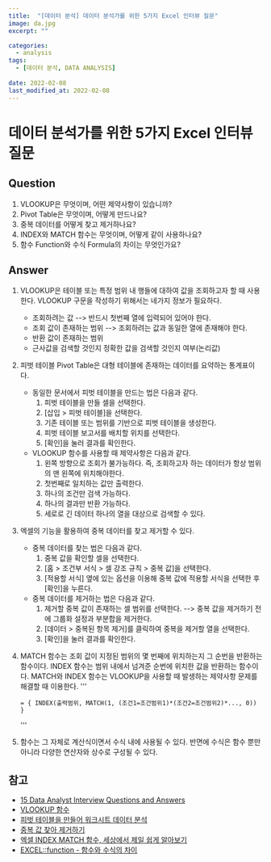 ```yaml
---
title:  "[데이터 분석] 데이터 분석가를 위한 5가지 Excel 인터뷰 질문"
image: da.jpg
excerpt: ""

categories:
  - analysis
tags:
  - [데이터 분석, DATA ANALYSIS]
 
date: 2022-02-08
last_modified_at: 2022-02-08
---
```


# 데이터 분석가를 위한 5가지 Excel 인터뷰 질문
## Question
1. VLOOKUP은 무엇이며, 어떤 제약사항이 있습니까?
2. Pivot Table은 무엇이며, 어떻게 만드나요?
3. 중복 데이터를 어떻게 찾고 제거하나요?
4. INDEX와 MATCH 함수는 무엇이며, 어떻게 같이 사용하나요?
5. 함수 Function와 수식 Formula의 차이는 무엇인가요?

## Answer
1. VLOOKUP은 테이블 또는 특정 범위 내 행들에 대하여 값을 조회하고자 할 때 사용한다. VLOOKUP 구문을 작성하기 위해서는 네가지 정보가 필요하다.
   - 조회하려는 값 --> 반드시 첫번째 열에 입력되어 있어야 한다.
   - 조회 값이 존재하는 범위 --> 조회하려는 값과 동일한 열에 존재해야 한다.
   - 반환 값이 존재하는 범위
   - 근사값을 검색할 것인지 정확한 값을 검색할 것인지 여부(논리값)
2. 피벗 테이블 Pivot Table은 대형 테이블에 존재하는 데이터를 요약하는 통계표이다.
   - 동일한 문서에서 피벗 테이블을 만드는 법은 다음과 같다.
     1. 피벗 테이블을 만들 셀을 선택한다.
     2. [삽입 > 피벗 테이블]을 선택한다.
     3. 기존 테이블 또는 범위를 기반으로 피벗 테이블을 생성한다.
     4. 피벗 테이블 보고서를 배치할 위치를 선택한다.
     5. [확인]을 눌러 결과를 확인한다.
   - VLOOKUP 함수를 사용할 때 제약사항은 다음과 같다.
     1. 왼쪽 방향으로 조회가 불가능하다. 즉, 조회하고자 하는 데이터가 항상 범위의 맨 왼쪽에 위치해야한다.
     2. 첫번째로 일치하는 값만 출력한다.
     3. 하나의 조건만 검색 가능하다.
     4. 하나의 결과만 반환 가능하다.
     5. 세로로 긴 데이터 하나의 열을 대상으로 검색할 수 있다.

3. 엑셀의 기능을 활용하여 중복 데이터를 찾고 제거할 수 있다.
   - 중복 데이터를 찾는 법은 다음과 같다.
      1. 중복 값을 확인할 셀을 선택한다.
      2. [홈 > 조건부 서식 > 셀 강조 규칙 > 중복 값]을 선택한다.
      3. [적용할 서식] 옆에 있는 옵션을 이용해 중복 값에 적용할 서식을 선택한 후 [확인]을 누른다.
   - 중복 데이터를 제거하는 법은 다음과 같다.
      1. 제거할 중복 값이 존재하는 셀 범위를 선택한다. --> 중복 값을 제거하기 전에 그룹화 설정과 부분합을 제거한다.
      2. [데이터 > 중복된 항목 제거]를 클릭하여 중복을 제거할 열을 선택한다.
      3. [확인]을 눌러 결과를 확인한다.
4. MATCH 함수는 조회 값이 지정된 범위의 몇 번째에 위치하는지 그 순번을 반환하는 함수이다. 
   INDEX 함수는 범위 내에서 넘겨준 순번에 위치한 값을 반환하는 함수이다.
   MATCH와 INDEX 함수는 VLOOKUP을 사용할 때 발생하는 제약사항 문제를 해결할 때 이용한다.
   '''
   
       = { INDEX(출력범위, MATCH(1, (조건1=조건범위1)*(조건2=조건범위2)*..., 0)) }
   
   '''
   
6. 함수는 그 자체로 계산식이면서 수식 내에 사용될 수 있다. 반면에 수식은 함수 뿐만 아니라 다양한 연산자와 상수로 구성될 수 있다.

## 참고
- [15 Data Analyst Interview Questions and Answers](https://www.coursera.org/articles/data-analyst-interview-questions-and-answers)
- [VLOOKUP 함수](https://support.microsoft.com/ko-kr/office/vlookup-%ED%95%A8%EC%88%98-0bbc8083-26fe-4963-8ab8-93a18ad188a1)
- [피벗 테이블을 만들어 워크시트 데이터 분석](https://support.microsoft.com/ko-kr/office/%ED%94%BC%EB%B2%97-%ED%85%8C%EC%9D%B4%EB%B8%94%EC%9D%84-%EB%A7%8C%EB%93%A4%EC%96%B4-%EC%9B%8C%ED%81%AC%EC%8B%9C%ED%8A%B8-%EB%8D%B0%EC%9D%B4%ED%84%B0-%EB%B6%84%EC%84%9D-a9a84538-bfe9-40a9-a8e9-f99134456576)
- [중복 값 찾아 제거하기](https://support.microsoft.com/ko-kr/office/%EC%A4%91%EB%B3%B5-%EA%B0%92-%EC%B0%BE%EC%95%84-%EC%A0%9C%EA%B1%B0%ED%95%98%EA%B8%B0-00e35bea-b46a-4d5d-b28e-66a552dc138d)
- [엑셀 INDEX MATCH 함수, 세상에서 제일 쉽게 알아보기](https://www.oppadu.com/%EC%97%91%EC%85%80-index-match-%ED%95%A8%EC%88%98/)
- [EXCEL::function - 함수와 수식의 차이](https://m.blog.naver.com/PostView.naver?isHttpsRedirect=true&blogId=infoefficien&logNo=220573042827)
